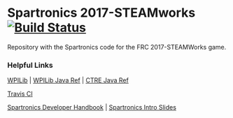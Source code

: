 # Spartronics 2017-STEAMworks [![Build Status](https://travis-ci.org/Spartronics4915/2017-STEAMworks.svg?branch=master)](https://travis-ci.org/Spartronics4915/2017-STEAMworks)

Repository with the Spartronics code for the FRC 2017-STEAMWorks game.
### Helpful Links

[WPILib](http://wpilib.screenstepslive.com/s/4485) | 
[WPILib Java Ref](http://first.wpi.edu/FRC/roborio/release/docs/java) |
[CTRE Java Ref](http://www.ctr-electronics.com/downloads/api/java/html/index.html)

[Travis CI](https://travis-ci.org/Spartronics4915/2017-STEAMworks)

[Spartronics Developer Handbook](https://binnur.gitbooks.io/spartronics-developers-handbook/content/) | 
[Spartronics Intro Slides](https://docs.google.com/presentation/d/1ZiMBC9y3xrwFk1akdaiV_BMLLS6EyY6BSfiTRQo1KlM/edit#slide=id.g190898ba99_1_437)
